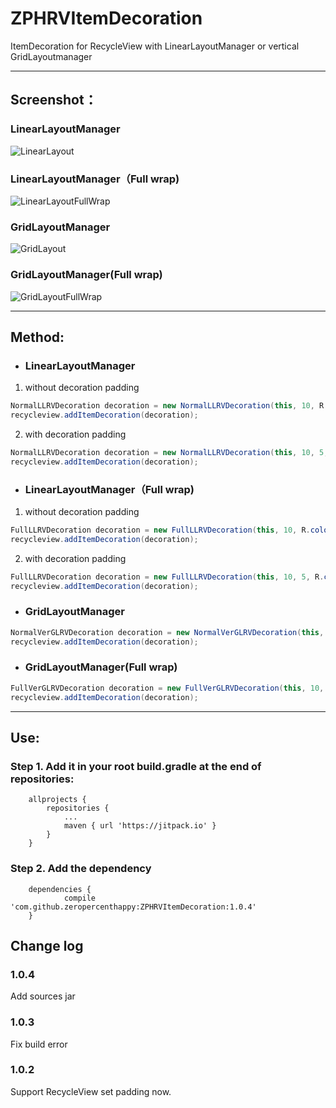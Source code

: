 # ZPHRVItemDecoration
ItemDecoration for RecycleView with LinearLayoutManager or vertical GridLayoutmanager

---

## Screenshot：
### LinearLayoutManager
![LinearLayout](https://github.com/zeropercenthappy/ZPHRVItemDecoration/blob/master/screenshots/device-2017-12-27-100128.png)
### LinearLayoutManager（Full wrap)
![LinearLayoutFullWrap](https://github.com/zeropercenthappy/ZPHRVItemDecoration/blob/master/screenshots/device-2017-12-27-100205.png)
### GridLayoutManager
![GridLayout](https://github.com/zeropercenthappy/ZPHRVItemDecoration/blob/master/screenshots/device-2017-12-27-100219.png)
### GridLayoutManager(Full wrap)
![GridLayoutFullWrap](https://github.com/zeropercenthappy/ZPHRVItemDecoration/blob/master/screenshots/device-2017-12-27-100232.png)

---

## Method:
+ ### LinearLayoutManager

1. without decoration padding
```java
NormalLLRVDecoration decoration = new NormalLLRVDecoration(this, 10, R.color.colorAccent);
recycleview.addItemDecoration(decoration);
```
2. with decoration padding
```java
NormalLLRVDecoration decoration = new NormalLLRVDecoration(this, 10, 5, R.color.colorAccent);
recycleview.addItemDecoration(decoration);
```
+ ### LinearLayoutManager（Full wrap)
1. without decoration padding
```java
FullLLRVDecoration decoration = new FullLLRVDecoration(this, 10, R.color.colorAccent);
recycleview.addItemDecoration(decoration);
```
2. with decoration padding
```java
FullLLRVDecoration decoration = new FullLLRVDecoration(this, 10, 5, R.color.colorAccent);
recycleview.addItemDecoration(decoration);
```
+ ### GridLayoutManager
```java
NormalVerGLRVDecoration decoration = new NormalVerGLRVDecoration(this, 10, R.color.colorAccent);
recycleview.addItemDecoration(decoration);
```
+ ### GridLayoutManager(Full wrap)
```java
FullVerGLRVDecoration decoration = new FullVerGLRVDecoration(this, 10, R.color.colorAccent);
recycleview.addItemDecoration(decoration);
```
---

## Use:
### Step 1. Add it in your root build.gradle at the end of repositories:
```
    allprojects {
        repositories {
            ...
            maven { url 'https://jitpack.io' }
        }
    }
```
### Step 2. Add the dependency
````
    dependencies {
            compile 'com.github.zeropercenthappy:ZPHRVItemDecoration:1.0.4'
    }
````

## Change log
### 1.0.4
Add sources jar
### 1.0.3
Fix build error
### 1.0.2
Support RecycleView set padding now.
